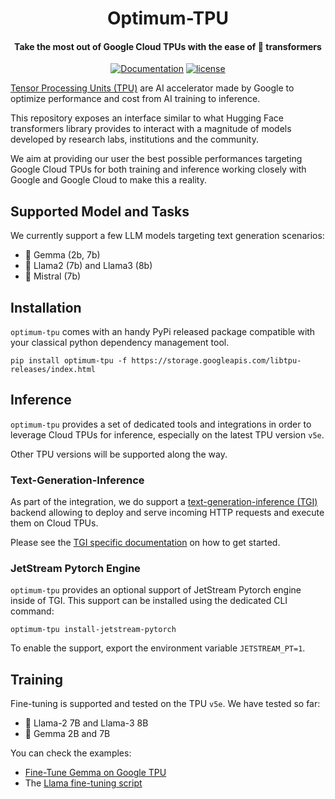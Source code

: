 <div align="center">

Optimum-TPU
===========================
<h4>Take the most out of Google Cloud TPUs with the ease of 🤗 transformers</h4>

[![Documentation](https://img.shields.io/badge/docs-latest-brightgreen.svg?style=flat)](https://huggingface.co/docs/optimum/index)
[![license](https://img.shields.io/badge/license-Apache%202-blue)](./LICENSE)

</div>

[Tensor Processing Units (TPU)](https://cloud.google.com/tpu) are AI accelerator made by Google to optimize
performance and cost from AI training to inference.

This repository exposes an interface similar to what Hugging Face transformers library provides to interact with
a magnitude of models developed by research labs, institutions and the community.

We aim at providing our user the best possible performances targeting Google Cloud TPUs for both training and inference
working closely with Google and Google Cloud to make this a reality.


## Supported Model and Tasks

We currently support a few LLM models targeting text generation scenarios:
- 💎 Gemma (2b, 7b)
- 🦙 Llama2 (7b) and Llama3 (8b)
- 💨 Mistral (7b)


## Installation

`optimum-tpu` comes with an handy PyPi released package compatible with your classical python dependency management tool.

`pip install optimum-tpu -f https://storage.googleapis.com/libtpu-releases/index.html`

## Inference

`optimum-tpu` provides a set of dedicated tools and integrations in order to leverage Cloud TPUs for inference, especially
on the latest TPU version `v5e`. 

Other TPU versions will be supported along the way.

### Text-Generation-Inference

As part of the integration, we do support a [text-generation-inference (TGI)](https://github.com/huggingface/optimum-tpu/tree/main/text-generation-inference) backend allowing to deploy and serve
incoming HTTP requests and execute them on Cloud TPUs.

Please see the [TGI specific documentation](text-generation-inference) on how to get started.

### JetStream Pytorch Engine

`optimum-tpu` provides an optional support of JetStream Pytorch engine inside of TGI. This support can be installed using the dedicated CLI command:

```shell
optimum-tpu install-jetstream-pytorch
```

To enable the support, export the environment variable `JETSTREAM_PT=1`.

## Training

Fine-tuning is supported and tested on the TPU `v5e`. We have tested so far:

- 🦙 Llama-2 7B and Llama-3 8B
- 💎 Gemma 2B and 7B

You can check the examples:

- [Fine-Tune Gemma on Google TPU](https://github.com/huggingface/optimum-tpu/blob/main/examples/language-modeling/gemma_tuning.ipynb)
- The [Llama fine-tuning script](https://github.com/huggingface/optimum-tpu/blob/main/examples/language-modeling/llama_tuning.md)

